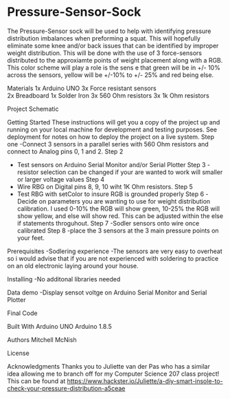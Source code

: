 # Pressure-Sensor-Sock
  The Pressure-Sensor sock will be used to help with identifying pressure distribution imbalances when preforming a squat. This will hopefully eliminate some knee and/or back issues that can be identified by improper weight distribution. This will be done with the use of 3 force-sensors distributed to the approxiamte points of weight placement along with a RGB. This color scheme will play a role is the sens e that green will be in +/- 10% across the sensors, yellow will be +/-10% to +/- 25% and red being else. 

Materials
  1x Arduino UNO
  3x Force resistant sensors  
  2x Breadboard
  1x Solder Iron
  3x 560 Ohm resistors
  3x 1k Ohm resistors
  
Project Schematic 



Getting Started
These instructions will get you a copy of the project up and running on your local machine for development and testing purposes. See deployment for notes on how to deploy the project on a live system.
Step one 
  -Connect 3 sensors in a parallel series with 560 Ohm resistors  and connect to Analog pins 0, 1  and 2.
Step 2 
  - Test sensors on Arduino Serial Monitor and/or Serial Plotter
Step 3
  -resistor selection can be changed if your are wanted to work will smaller or larger voltage values 
Step 4
  - Wire RBG on Digital pins 8, 9, 10 wiht 1K Ohm resistors. 
Step 5
  - Test RBG with setColor to insure RGB is grounded properly 
Step 6
  -Decide on parameters you are wanting to use for weight distribution calibration. I used 0-10% the RGB will show green, 10-25% the RGB will show yellow, and else will show red. This can be adjusted within the else if statements throguhout. 
Step 7
  -Sodler sensors onto wire once calibrated
Step 8 
  -place the 3 sensors at the 3 main pressure points on your feet. 

Prerequisites
  -Sodlering experience
    -The sensors are very easy to overheat so i would advise that if you are not experienced with soldering to practice on an               old electronic laying around your house. 
  


Installing
  -No additonal libraries needed 

Data demo
  -Display  sensot voltge on Arduino Serial Monitor and Serial Plotter

Final Code

Built With
  Arduino UNO
  Arduino 1.8.5

Authors
Mitchell McNish

License


Acknowledgments
Thanks you to Juliette van der Pas who has a similar idea allowing me to branch off for my Computer Science 207 class project! This can be found at https://www.hackster.io/Juliette/a-diy-smart-insole-to-check-your-pressure-distribution-a5ceae
